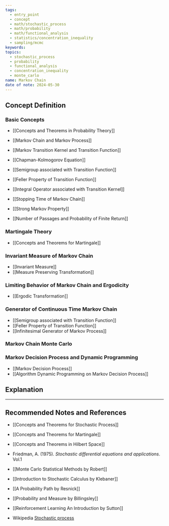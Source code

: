 ```yaml
---
tags:
  - entry_point
  - concept
  - math/stochastic_process
  - math/probability
  - math/functional_analysis
  - statistics/concentration_inequality
  - sampling/mcmc
keywords: 
topics:
  - stochastic_process
  - probability
  - functional_analysis
  - concentration_inequality
  - monte_carlo
name: Markov Chain
date of note: 2024-05-30
---
```


## Concept Definition

### Basic Concepts

- [[Concepts and Theorems in Probability Theory]]

- [[Markov Chain and Markov Process]]
- [[Markov Transition Kernel and Transition Function]]
- [[Chapman-Kolmogorov Equation]]

- [[Semigroup associated with Transition Function]]
- [[Feller Property of Transition Function]]
- [[Integral Operator associated with Transition Kernel]]

- [[Stopping Time of Markov Chain]]
- [[Strong Markov Property]]
- [[Number of Passages and Probability of Finite Return]]


### Martingale Theory

- [[Concepts and Theorems for Martingale]]

### Invariant Measure of Markov Chain

- [[Invariant Measure]]
- [[Measure Preserving Transformation]]

### Limiting Behavior of Markov Chain and Ergodicity

- [[Ergodic Transformation]]


### Generator of Continuous Time Markov Chain

- [[Semigroup associated with Transition Function]]
- [[Feller Property of Transition Function]]
- [[Infinitesimal Generator of Markov Process]]


### Markov Chain Monte Carlo 





### Markov Decision Process and Dynamic Programming

- [[Markov Decision Process]]
- [[Algorithm Dynamic Programming on Markov Decision Process]]



## Explanation





-----------
##  Recommended Notes and References


- [[Concepts and Theorems for Stochastic Process]]
- [[Concepts and Theorems for Martingale]]
- [[Concepts and Theorems in Hilbert Space]]


- Friedman, A. (1975). *Stochastic differential equations and applications*. Vol.1
- [[Monte Carlo Statistical Methods by Robert]]
- [[Introduction to Stochastic Calculus by Klebaner]]


- [[A Probability Path by Resnick]]
- [[Probability and Measure by Billingsley]]

- [[Reinforcement Learning An Introduction by Sutton]]


- Wikipedia [Stochastic process](https://en.wikipedia.org/wiki/Stochastic_process)